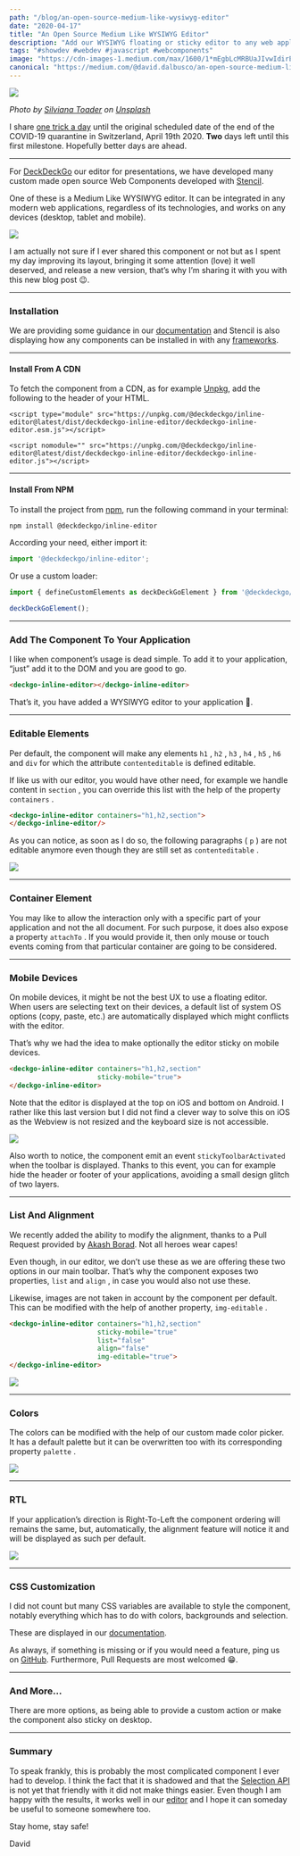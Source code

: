 ```yaml
---
path: "/blog/an-open-source-medium-like-wysiwyg-editor"
date: "2020-04-17"
title: "An Open Source Medium Like WYSIWYG Editor"
description: "Add our WYSIWYG floating or sticky editor to any web applications"
tags: "#showdev #webdev #javascript #webcomponents"
image: "https://cdn-images-1.medium.com/max/1600/1*mEgbLcMRBUaJIvwIdirEvg.png"
canonical: "https://medium.com/@david.dalbusco/an-open-source-medium-like-wysiwyg-editor-1258d3efdf92"
---
```


![](https://cdn-images-1.medium.com/max/1600/1*mEgbLcMRBUaJIvwIdirEvg.png)

*Photo by [Silviana Toader](https://unsplash.com/@silviana?utm_source=unsplash&utm_medium=referral&utm_content=creditCopyText) on [Unsplash](https://unsplash.com/s/photos/free?utm_source=unsplash&utm_medium=referral&utm_content=creditCopyText)*

I share [one trick a day](https://daviddalbusco.com/blog/how-to-call-the-service-worker-from-the-web-app-context) until the original scheduled date of the end of the COVID-19 quarantine in Switzerland, April 19th 2020. **Two** days left until this first milestone. Hopefully better days are ahead.

*****

For [DeckDeckGo](https://deckdeckgo.com) our editor for presentations, we have developed many custom made open source Web Components developed with [Stencil](https://stenciljs.com/).

One of these is a Medium Like WYSIWYG editor.  It can be integrated in any modern web applications, regardless of its technologies, and works on any devices (desktop, tablet and mobile).

![](https://cdn-images-1.medium.com/max/1600/1*Dgkj18MA4FGYsd1FmYSegA.gif)

I am actually not sure if I ever shared this component or not but as I spent my day improving its layout, bringing it some attention (love) it well deserved, and release a new version, that’s why I’m sharing it with you with this new blog post 😉.

*****

### Installation

We are providing some guidance in our [documentation](https://docs.deckdeckgo.com/components/inline-editor) and Stencil is also displaying how any components can be installed in with any [frameworks](https://stenciljs.com/docs/overview).

*****

#### Install From A CDN

To fetch the component from a CDN, as for example [Unpkg](https://unpkg.com/), add the following to the header of your HTML.

```hthml
<script type="module" src="https://unpkg.com/@deckdeckgo/inline-editor@latest/dist/deckdeckgo-inline-editor/deckdeckgo-inline-editor.esm.js"></script>

<script nomodule="" src="https://unpkg.com/@deckdeckgo/inline-editor@latest/dist/deckdeckgo-inline-editor/deckdeckgo-inline-editor.js"></script>
```

*****

#### Install From NPM

To install the project from [npm](https://www.npmjs.com/), run the following command in your terminal:

```bash
npm install @deckdeckgo/inline-editor
```

According your need, either import it:

```javascript
import '@deckdeckgo/inline-editor';
```

Or use a custom loader:

```javascript
import { defineCustomElements as deckDeckGoElement } from '@deckdeckgo/inline-editor/dist/loader';

deckDeckGoElement();
```

*****

### Add The Component To Your Application

I like when component’s usage is dead simple.  To add it to your application, “just” add it to the DOM and you are good to go.

```html
<deckgo-inline-editor></deckgo-inline-editor>
```

That’s it, you have added a WYSIWYG editor to your application 🎉.

*****

### Editable Elements

Per default, the component will make any elements `h1` , `h2` , `h3` , `h4` , `h5` , `h6` and `div` for which the attribute `contenteditable` is defined editable.

If like us with our editor, you would have other need, for example we handle content in `section` , you can override this list with the help of the property `containers` .

```html
<deckgo-inline-editor containers="h1,h2,section">
</deckgo-inline-editor/>
```

As you can notice, as soon as I do so, the following paragraphs ( `p` ) are not editable anymore even though they are still set as `contenteditable` .

![](https://cdn-images-1.medium.com/max/1600/1*olJ2RT5ChCBiF6UP4ZBNSw.gif)

*****

### Container Element

You may like to allow the interaction only with a specific part of your application and not the all document. For such purpose, it does also expose a property `attachTo` . If you would provide it, then only mouse or touch events coming from that particular container are going to be considered.

*****

### Mobile Devices

On mobile devices, it might be not the best UX to use a floating editor. When users are selecting text on their devices, a default list of system OS options (copy, paste, etc.) are automatically displayed which might conflicts with the editor.

That’s why we had the idea to make optionally the editor sticky on mobile devices.

```html
<deckgo-inline-editor containers="h1,h2,section"
                      sticky-mobile="true">
</deckgo-inline-editor>
```

Note that the editor is displayed at the top on iOS and bottom on Android. I rather like this last version but I did not find a clever way to solve this on iOS as the Webview is not resized and the keyboard size is not accessible.

![](https://cdn-images-1.medium.com/max/1600/1*yOasEsPf8xmnmrB1TMsMXg.gif)

Also worth to notice, the component emit an event `stickyToolbarActivated` when the toolbar is displayed. Thanks to this event, you can for example hide the header or footer of your applications, avoiding a small design glitch of two layers.

*****

### List And Alignment

We recently added the ability to modify the alignment, thanks to a Pull Request provided by [Akash Borad](https://twitter.com/BoradAkash). Not all heroes wear capes!

Even though, in our editor, we don’t use these as we are offering these two options in our main toolbar. That’s why the component exposes two properties, `list` and `align` , in case you would also not use these.

Likewise, images are not taken in account by the component per default. This can be modified with the help of another property, `img-editable` .

```html
<deckgo-inline-editor containers="h1,h2,section"
                      sticky-mobile="true"
                      list="false"
                      align="false"
                      img-editable="true">
</deckgo-inline-editor>
```

![](https://cdn-images-1.medium.com/max/1600/1*2EankUNvUC5y5p1bqZAqSQ.gif)

*****

### Colors

The colors can be modified with the help of our custom made color picker. It has a default palette but it can be overwritten too with its corresponding property `palette` .

![](https://cdn-images-1.medium.com/max/1600/1*eZl2B801qCtpxE9rmL3Iuw.gif)

*****

### RTL

If your application’s direction is Right-To-Left the component ordering will remains the same, but, automatically, the alignment feature will notice it and will be displayed as such per default.

![](https://cdn-images-1.medium.com/max/1600/1*CXis2-sk0Na3xKIrMCtZpQ.gif)

*****

### CSS Customization

I did not count but many CSS variables are available to style the component, notably everything which has to do with colors, backgrounds and selection. 

These are displayed in our [documentation](https://docs.deckdeckgo.com/components/inline-editor).

As always, if something is missing or if you would need a feature, ping us on [GitHub](https://github.com/deckgo/deckdeckgo/). Furthermore, Pull Requests are most welcomed 😁.

*****

### And More…

There are more options, as being able to provide a custom action or make the component also sticky on desktop.

*****

### Summary

To speak frankly, this is probably the most complicated component I ever had to develop. I think the fact that it is shadowed and that the [Selection API](https://developer.mozilla.org/en-US/docs/Web/API/Selection) is not yet that friendly with it did not make things easier. Even though I am happy with the results, it works well in our [editor](https://deckdeckgo.com) and I hope it can someday be useful to someone somewhere too.

Stay home, stay safe!

David
